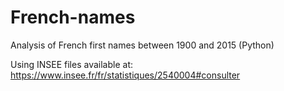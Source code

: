 # French-names
Analysis of French first names between 1900 and 2015 (Python)

Using INSEE files available at: https://www.insee.fr/fr/statistiques/2540004#consulter

